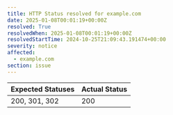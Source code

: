 ```yaml
---
title: HTTP Status resolved for example.com
date: 2025-01-08T00:01:19+00:00Z
resolved: True
resolvedWhen: 2025-01-08T00:01:19+00:00Z
resolvedStartTime: 2024-10-25T21:09:43.191474+00:00
severity: notice
affected:
  - example.com
section: issue
---
```


| Expected Statuses | Actual Status  |
|-------------------|----------------|
| 200, 301, 302 | 200 |
